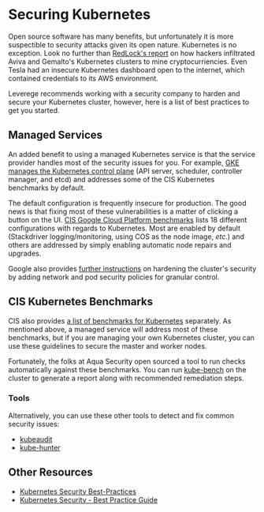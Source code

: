 # Securing Kubernetes
Open source software has many benefits, but unfortunately it is more suspectible to security attacks given its open nature. Kubernetes is no exception. Look no further than [RedLock's report](https://redlock.io/blog/cryptojacking-tesla) on how hackers infiltrated Aviva and Gemalto's Kubernetes clusters to mine cryptocurriencies. Even Tesla had an insecure Kubernetes dashboard open to the internet, which contained credentials to its AWS environment. 

Leverege recommends working with a security company to harden and secure your Kubernetes cluster, however, here is a list of best practices to get you started. 

## Managed Services 
An added benefit to using a managed Kubernetes service is that the service provider handles most of the security issues for you. For example, [GKE manages the Kubernetes control plane](https://cloud.google.com/kubernetes-engine/docs/concepts/security-overview) (API server, scheduler, controller manager, and etcd) and addresses some of the CIS Kubernetes benchmarks by default. 

The default configuration is frequently insecure for production. The good news is that fixing most of these vulnerabilities is a matter of clicking a button on the UI. [CIS Google Cloud Platform benchmarks](https://www.cisecurity.org/benchmark/google_cloud_computing_platform/) lists 18 different configurations with regards to Kubernetes. Most are enabled by default (Stackdriver logging/monitoring, using COS as the node image, *etc.*) and others are addressed by simply enabling automatic node repairs and upgrades. 

Google also provides [further instructions](https://cloud.google.com/kubernetes-engine/docs/how-to/hardening-your-cluster) on hardening the cluster's security by adding network and pod security policies for granular control. 

## CIS Kubernetes Benchmarks
CIS also provides [a list of benchmarks for Kubernetes](https://www.cisecurity.org/benchmark/kubernetes/) separately. As mentioned above, a managed service will address most of these benchmarks, but if you are managing your own Kubernetes cluster, you can use these guidelines to secure the master and worker nodes. 

Fortunately, the folks at Aqua Security open sourced a tool to run checks automatically against these benchmarks. You can run [kube-bench](https://github.com/aquasecurity/kube-bench) on the cluster to generate a report along with recommended remediation steps. 

### Tools
Alternatively, you can use these other tools to detect and fix common security issues:
- [kubeaudit](https://github.com/Shopify/kubeaudit) 
- [kube-hunter](https://github.com/aquasecurity/kube-hunter)

## Other Resources
- [Kubernetes Security Best-Practices](https://dev.to/petermbenjamin/kubernetes-security-best-practices-hlk)
- [Kubernetes Security - Best Practice Guide](https://github.com/freach/kubernetes-security-best-practice)
